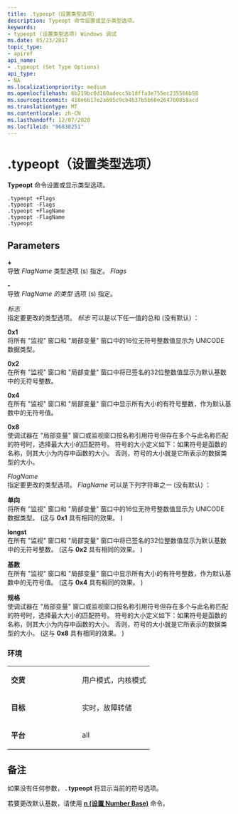 ```yaml
---
title: .typeopt（设置类型选项）
description: Typeopt 命令设置或显示类型选项。
keywords:
- typeopt (设置类型选项) Windows 调试
ms.date: 05/23/2017
topic_type:
- apiref
api_name:
- .typeopt (Set Type Options)
api_type:
- NA
ms.localizationpriority: medium
ms.openlocfilehash: 6b219bc0d160adecc5b1dffa3e755ec235566b58
ms.sourcegitcommit: 418e6617e2a695c9cb4b37b5b60e264760858acd
ms.translationtype: MT
ms.contentlocale: zh-CN
ms.lasthandoff: 12/07/2020
ms.locfileid: "96838251"
---
```

# <a name="typeopt-set-type-options"></a>.typeopt（设置类型选项）


**Typeopt** 命令设置或显示类型选项。

```dbgcmd
.typeopt +Flags 
.typeopt -Flags 
.typeopt +FlagName 
.typeopt -FlagName 
.typeopt 
```

## <a name="span-idparametersspanspan-idparametersspanspan-idparametersspanparameters"></a><span id="Parameters"></span><span id="parameters"></span><span id="PARAMETERS"></span>Parameters


<span id="______________"></span> **+**   
导致 *FlagName* 类型选项 (s) 指定。 *Flags*

<span id="_______-______"></span> **-**   
导致 *FlagName* *的类型* 选项 (s) 指定。

<span id="_______Flags______"></span><span id="_______flags______"></span><span id="_______FLAGS______"></span>*标志*   
指定要更改的类型选项。 *标志* 可以是以下任一值的总和 (没有默认) ：

<span id="0x1"></span><span id="0X1"></span>**0x1**  
将所有 "监视" 窗口和 "局部变量" 窗口中的16位无符号整数值显示为 UNICODE 数据类型。

<span id="0x2"></span><span id="0X2"></span>**0x2**  
在所有 "监视" 窗口和 "局部变量" 窗口中将已签名的32位整数值显示为默认基数中的无符号整数。

<span id="0x4"></span><span id="0X4"></span>**0x4**  
在所有 "监视" 窗口和 "局部变量" 窗口中显示所有大小的有符号整数，作为默认基数中的无符号值。

<span id="0x8"></span><span id="0X8"></span>**0x8**  
使调试器在 "局部变量" 窗口或监视窗口按名称引用符号但存在多个与此名称匹配的符号时，选择最大大小的匹配符号。 符号的大小定义如下：如果符号是函数的名称，则其大小为内存中函数的大小。 否则，符号的大小就是它所表示的数据类型的大小。

<span id="_______FlagName______"></span><span id="_______flagname______"></span><span id="_______FLAGNAME______"></span>*FlagName*   
指定要更改的类型选项。 *FlagName* 可以是下列字符串之一 (没有默认) ：

<span id="uni"></span><span id="UNI"></span>**单向**  
将所有 "监视" 窗口和 "局部变量" 窗口中的16位无符号整数值显示为 UNICODE 数据类型。  (这与 **0x1** 具有相同的效果。 ) 

<span id="longst"></span><span id="LONGST"></span>**longst**  
在所有 "监视" 窗口和 "局部变量" 窗口中将已签名的32位整数值显示为默认基数中的无符号整数。  (这与 **0x2** 具有相同的效果。 ) 

<span id="radix"></span><span id="RADIX"></span>**基数**  
在所有 "监视" 窗口和 "局部变量" 窗口中显示所有大小的有符号整数，作为默认基数中的无符号值。  (这与 **0x4** 具有相同的效果。 ) 

<span id="size"></span><span id="SIZE"></span>**规格**  
使调试器在 "局部变量" 窗口或监视窗口按名称引用符号但存在多个与此名称匹配的符号时，选择最大大小的匹配符号。 符号的大小定义如下：如果符号是函数的名称，则其大小为内存中函数的大小。 否则，符号的大小就是它所表示的数据类型的大小。  (这与 **0x8** 具有相同的效果。 ) 

### <a name="span-idenvironmentspanspan-idenvironmentspanspan-idenvironmentspanenvironment"></a><span id="Environment"></span><span id="environment"></span><span id="ENVIRONMENT"></span>环境

<table>
<colgroup>
<col width="50%" />
<col width="50%" />
</colgroup>
<tbody>
<tr class="odd">
<td align="left"><p><strong>交货</strong></p></td>
<td align="left"><p>用户模式，内核模式</p></td>
</tr>
<tr class="even">
<td align="left"><p><strong>目标</strong></p></td>
<td align="left"><p>实时，故障转储</p></td>
</tr>
<tr class="odd">
<td align="left"><p><strong>平台</strong></p></td>
<td align="left"><p>all</p></td>
</tr>
</tbody>
</table>

 

<a name="remarks"></a>备注
-------

如果没有任何参数， **. typeopt** 将显示当前的符号选项。

若要更改默认基数，请使用 [**n (设置 Number Base)**](n--set-number-base-.md) 命令。

 





